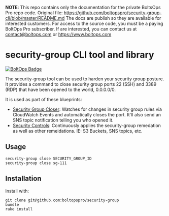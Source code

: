 <!-- note marker start -->
**NOTE**: This repo contains only the documentation for the private BoltsOps Pro repo code.
Original file: https://github.com/boltopspro/security-group-cli/blob/master/README.md
The docs are publish so they are available for interested customers.
For access to the source code, you must be a paying BoltOps Pro subscriber.
If are interested, you can contact us at contact@boltops.com or https://www.boltops.com

<!-- note marker end -->

# security-group CLI tool and library

[![BoltOps Badge](https://img.boltops.com/boltops/badges/boltops-badge.png)](https://www.boltops.com)

The security-group tool can be used to harden your security group posture. It provides a command to close security group ports 22 (SSH) and 3389 (RDP) that have been opened to the world, 0.0.0.0/0.

It is used as part of these blueprints:

* [Security Group Closer](https://github.com/boltopspro-docs/security-group-closer): Watches for changes in security group rules via CloudWatch Events and automatically closes the port. It'll also send an SNS topic notification telling you who opened it.
* [Security Controls](https://github.com/boltopspro-docs/security-controls): Continuously applies the security-group remedation as well as other remeidations. IE: S3 Buckets, SNS topics, etc.

## Usage

    security-group close SECURITY_GROUP_ID
    security-group close sg-111

## Installation

Install with:

    git clone git@github.com:boltopspro/security-group
    bundle
    rake install
